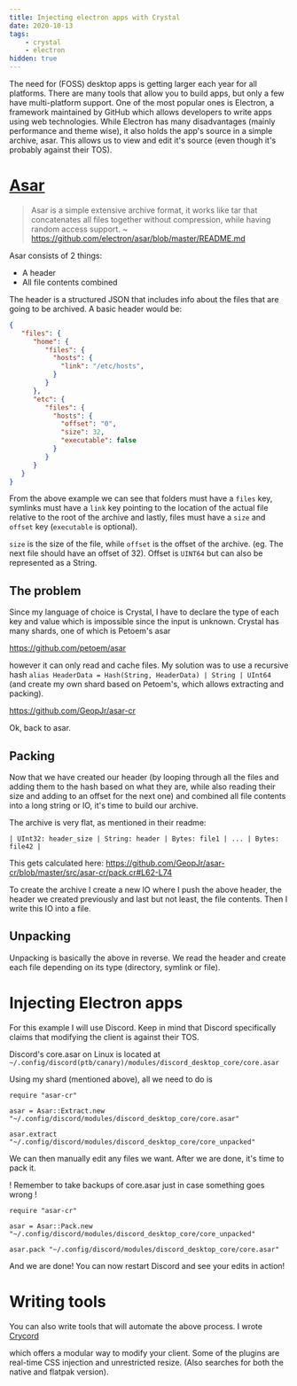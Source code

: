 ```yaml
---
title: Injecting electron apps with Crystal
date: 2020-10-13
tags:
    - crystal
    - electron
hidden: true
---
```


The need for (FOSS) desktop apps is getting larger each year for all platforms. There are many tools that allow you to build apps, but only a few have multi-platform support. One of the most popular ones is Electron, a framework maintained by GitHub which allows developers to write apps using web technologies. While Electron has many disadvantages (mainly performance and theme wise), it also holds the app's source in a simple archive, asar. This allows us to view and edit it's source (even though it's probably against their TOS).

# [Asar](https://github.com/electron/asar)

> Asar is a simple extensive archive format, it works like tar that concatenates all files together without compression, while having random access support.
~ https://github.com/electron/asar/blob/master/README.md

Asar consists of 2 things:

- A header
- All file contents combined

The header is a structured JSON that includes info about the files that are going to be archived. A basic header would be:
```json
{
   "files": {
      "home": {
         "files": {
           "hosts": {
             "link": "/etc/hosts",
           }
         }
      },
      "etc": {
         "files": {
           "hosts": {
             "offset": "0",
             "size": 32,
             "executable": false
           }
         }
      }
   }
}
```

From the above example we can see that folders must have a `files` key, symlinks must have a `link` key pointing to the location of the actual file relative to the root of the archive and lastly, files must have a `size` and `offset` key (`executable` is optional).

`size` is the size of the file, while `offset` is the offset of the archive. (eg. The next file should have an offset of 32). Offset is `UINT64` but can also be represented as a String.

## The problem

Since my language of choice is Crystal, I have to declare the type of each key and value which is impossible since the input is unknown. Crystal has many shards, one of which is Petoem's asar 

https://github.com/petoem/asar

however it can only read and cache files. My solution was to use a recursive hash `alias HeaderData = Hash(String, HeaderData) | String | UInt64` (and create my own shard based on Petoem's, which allows extracting and packing). 

https://github.com/GeopJr/asar-cr

Ok, back to asar.

## Packing

Now that we have created our header (by looping through all the files and adding them to the hash based on what they are, while also reading their size and adding to an offset for the next one) and combined all file contents into a long string or IO, it's time to build our archive.

The archive is very flat, as mentioned in their readme:

`| UInt32: header_size | String: header | Bytes: file1 | ... | Bytes: file42 |`

This gets calculated here: https://github.com/GeopJr/asar-cr/blob/master/src/asar-cr/pack.cr#L62-L74

To create the archive I create a new IO where I push the above header, the header we created previously and last but not least, the file contents. Then I write this IO into a file.

## Unpacking

Unpacking is basically the above in reverse. We read the header and create each file depending on its type (directory, symlink or file).

# Injecting Electron apps

For this example I will use Discord. Keep in mind that Discord specifically claims that modifying the client is against their TOS.

Discord's core.asar on Linux is located at `~/.config/discord(ptb/canary)/modules/discord_desktop_core/core.asar`

Using my shard (mentioned above), all we need to do is
```cr
require "asar-cr"

asar = Asar::Extract.new "~/.config/discord/modules/discord_desktop_core/core.asar"

asar.extract "~/.config/discord/modules/discord_desktop_core/core_unpacked"
```

We can then manually edit any files we want.
After we are done, it's time to pack it.

! Remember to take backups of core.asar just in case something goes wrong !

```cr
require "asar-cr"

asar = Asar::Pack.new "~/.config/discord/modules/discord_desktop_core/core_unpacked"

asar.pack "~/.config/discord/modules/discord_desktop_core/core.asar"
```

And we are done! You can now restart Discord and see your edits in action!

# Writing tools

You can also write tools that will automate the above process. I wrote [Crycord](https://crycord.geopjr.dev/)

which offers a modular way to modify your client. Some of the plugins are real-time CSS injection and unrestricted resize. (Also searches for both the native and flatpak version).